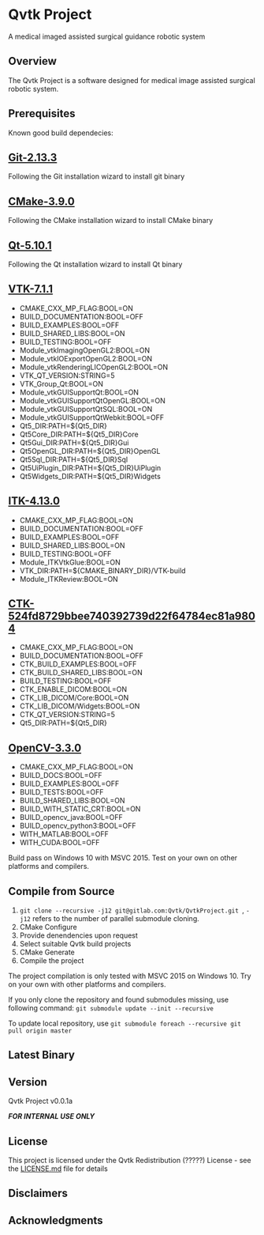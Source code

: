 # Qvtk Project
A medical imaged assisted surgical guidance robotic system

## Overview
The Qvtk Project is a software designed for medical image assisted surgical robotic system.

## Prerequisites
Known good build dependecies:

<h2><a href="https://git-scm.com/downloads">Git-2.13.3</a></h2>
<p>
  Following the Git installation wizard to install git binary<br>
</p>
<h2><a href="https://cmake.org/download/">CMake-3.9.0</a></h2>
<p>
  Following the CMake installation wizard to install CMake binary<br>
</p>
<h2><a href="https://download.qt.io/official_releases/qt/5.10/5.10.1/">Qt-5.10.1</a></h2>
<p>
  Following the Qt installation wizard to install Qt binary<br>
</p>
<h2><a href="https://github.com/Kitware/VTK">VTK-7.1.1</a></h2>
<p>
  <ul>
    <li>CMAKE_CXX_MP_FLAG:BOOL=ON<br></li>
    <li>BUILD_DOCUMENTATION:BOOL=OFF<br></li>
    <li>BUILD_EXAMPLES:BOOL=OFF<br></li>
    <li>BUILD_SHARED_LIBS:BOOL=ON<br></li>
    <li>BUILD_TESTING:BOOL=OFF<br></li>
    <li>Module_vtkImagingOpenGL2:BOOL=ON<br></li>
    <li>Module_vtkIOExportOpenGL2:BOOL=ON<br></li>
    <li>Module_vtkRenderingLICOpenGL2:BOOL=ON<br></li>
    <li>VTK_QT_VERSION:STRING=5<br></li>
    <li>VTK_Group_Qt:BOOL=ON<br></li>
    <li>Module_vtkGUISupportQt:BOOL=ON<br></li>
    <li>Module_vtkGUISupportQtOpenGL:BOOL=ON<br></li>
    <li>Module_vtkGUISupportQtSQL:BOOL=ON<br></li>
    <li>Module_vtkGUISupportQtWebkit:BOOL=OFF<br></li>
    <li>Qt5_DIR:PATH=${Qt5_DIR}<br></li>
    <li>Qt5Core_DIR:PATH=${Qt5_DIR}Core<br></li>
    <li>Qt5Gui_DIR:PATH=${Qt5_DIR}Gui<br></li>
    <li>Qt5OpenGL_DIR:PATH=${Qt5_DIR}OpenGL<br></li>
    <li>Qt5Sql_DIR:PATH=${Qt5_DIR}Sql<br></li>
    <li>Qt5UiPlugin_DIR:PATH=${Qt5_DIR}UiPlugin<br></li>
    <li>Qt5Widgets_DIR:PATH=${Qt5_DIR}Widgets<br></li>
  </ul>
</p>
<h2><a href="https://github.com/Kitware/ITK">ITK-4.13.0</a></h2>
<p>
  <ul>
    <li>CMAKE_CXX_MP_FLAG:BOOL=ON<br></li>
    <li>BUILD_DOCUMENTATION:BOOL=OFF<br></li>
    <li>BUILD_EXAMPLES:BOOL=OFF<br></li>
    <li>BUILD_SHARED_LIBS:BOOL=ON<br></li>
    <li>BUILD_TESTING:BOOL=OFF<br></li>
    <li>Module_ITKVtkGlue:BOOL=ON<br></li>
    <li>VTK_DIR:PATH=${CMAKE_BINARY_DIR}/VTK-build<br></li>
    <li>Module_ITKReview:BOOL=ON<br></li>
  </ul>
</p>
<h2><a href="https://github.com/commontk/CTK">CTK-524fd8729bbee740392739d22f64784ec81a9804</a></h2>
<p>
  <ul>
    <li>CMAKE_CXX_MP_FLAG:BOOL=ON<br></li>
    <li>BUILD_DOCUMENTATION:BOOL=OFF<br></li>
    <li>CTK_BUILD_EXAMPLES:BOOL=OFF<br></li>
    <li>CTK_BUILD_SHARED_LIBS:BOOL=ON<br></li>
    <li>BUILD_TESTING:BOOL=OFF<br></li>
    <li>CTK_ENABLE_DICOM:BOOL=ON<br></li>
    <li>CTK_LIB_DICOM/Core:BOOL=ON<br></li>
    <li>CTK_LIB_DICOM/Widgets:BOOL=ON<br></li>
    <li>CTK_QT_VERSION:STRING=5<br></li>
    <li>Qt5_DIR:PATH=${Qt5_DIR}<br></li>
  </ul>
</p>
<h2><a href="https://github.com/opencv/opencv">OpenCV-3.3.0</a></h2>
<p>
  <ul>
    <li>CMAKE_CXX_MP_FLAG:BOOL=ON<br></li>
    <li>BUILD_DOCS:BOOL=OFF<br></li>
    <li>BUILD_EXAMPLES:BOOL=OFF<br></li>
    <li>BUILD_TESTS:BOOL=OFF<br></li>
    <li>BUILD_SHARED_LIBS:BOOL=ON<br></li>
    <li>BUILD_WITH_STATIC_CRT:BOOL=ON<br></li>
    <li>BUILD_opencv_java:BOOL=OFF<br></li>
    <li>BUILD_opencv_python3:BOOL=OFF<br></li>
    <li>WITH_MATLAB:BOOL=OFF<br></li>
    <li>WITH_CUDA:BOOL=OFF<br></li>
  </ul>
</p>

Build pass on Windows 10 with MSVC 2015. Test on your own on other platforms and compilers.

## Compile from Source
1. ```git clone --recursive -j12 git@gitlab.com:Qvtk/QvtkProject.git ```, ```-j12``` refers to the number of parallel submodule cloning.
2. CMake Configure
3. Provide denendencies upon request
3. Select suitable Qvtk build projects
4. CMake Generate
3. Compile the project

The project compilation is only tested with MSVC 2015 on Windows 10. Try on your own with other platforms and compilers.

If you only clone the repository and found submodules missing, use following command: 
```git submodule update --init --recursive```

To update local repository, use ```git submodule foreach --recursive git pull origin master```

## Latest Binary

## Version
Qvtk Project v0.0.1a

***FOR INTERNAL USE ONLY***

## License
This project is licensed under the Qvtk Redistribution (?????) License - see the [LICENSE.md](/LICENSE.md) file for details

## Disclaimers

## Acknowledgments
